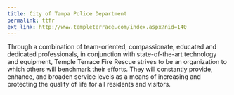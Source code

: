 ```yaml
---
title: City of Tampa Police Department
permalink: ttfr
ext_link: http://www.templeterrace.com/index.aspx?nid=140
---
```


Through a combination of team-oriented, compassionate, educated and dedicated professionals, in conjunction with state-of-the-art technology and equipment, Temple Terrace Fire Rescue strives to be an organization to which others will benchmark their efforts. They will constantly provide, enhance, and broaden service levels as a means of increasing and protecting the quality of life for all residents and visitors.
